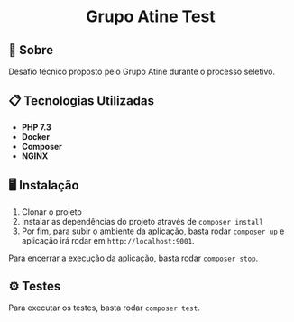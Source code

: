 <h1 align="center"><strong>Grupo Atine Test</strong></h1>

## 💬 Sobre

Desafio técnico proposto pelo Grupo Atine durante o processo seletivo.

## 📋 Tecnologias Utilizadas

- **PHP 7.3**
- **Docker**
- **Composer**
- **NGINX**

## 🖥 Instalação

1. Clonar o projeto
2. Instalar as dependências do projeto através de ``` composer install ```
3. Por fim, para subir o ambiente da aplicação, basta rodar ``` composer up ``` e aplicação irá rodar em ``` http://localhost:9001 ```.

Para encerrar a execução da aplicação, basta rodar ``` composer stop ```.

## ⚙️ Testes

Para executar os testes, basta rodar ``` composer test ```.